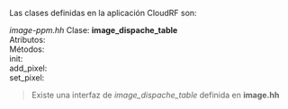 Las clases definidas en la aplicación CloudRF son:

*image-ppm.hh* 
Clase: **image_dispache_table** <br>
Atributos: <br>
Métodos: <br>
init: <br>
add_pixel: <br>
set_pixel: <br>

> Existe una interfaz de *image_dispache_table* definida en **image.hh**
